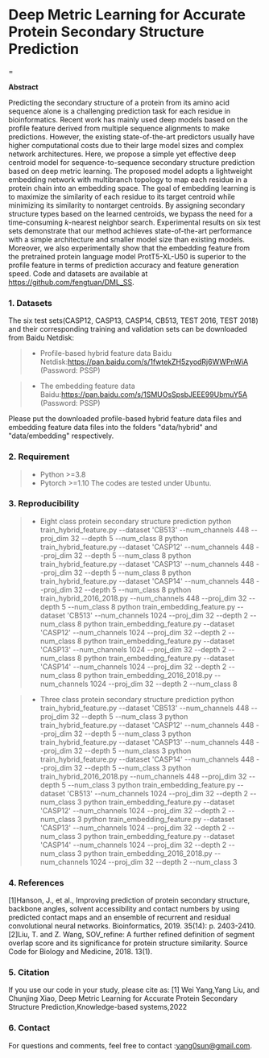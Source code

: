 
# Deep Metric Learning for Accurate Protein Secondary Structure Prediction
=

**Abstract**
<br>

Predicting the secondary structure of a protein from its amino acid sequence alone is a challenging prediction task for each residue in bioinformatics. Recent work has mainly used deep models based on the profile feature derived from multiple sequence alignments to make predictions. However, the existing state-of-the-art predictors usually have higher computational costs due to their large model sizes and complex network architectures. Here, we propose a simple yet effective deep centroid model for sequence-to-sequence secondary structure prediction based on deep metric learning. The proposed model adopts a lightweight embedding network with multibranch topology to map each residue in a protein chain into an embedding space. The goal of embedding learning is to maximize the similarity of each residue to its target centroid while minimizing its similarity to nontarget centroids. By assigning secondary structure types based on the learned centroids, we bypass the need for a time-consuming *k*-nearest neighbor search. Experimental results on six test sets demonstrate that our method achieves state-of-the-art performance with a simple architecture and smaller model size than existing models. Moreover, we also experimentally show that the embedding feature from the pretrained protein language model ProtT5-XL-U50 is superior to the profile feature in terms of prediction accuracy and feature generation speed. Code and datasets are available at https://github.com/fengtuan/DML_SS.


### 1. Datasets

The six test sets(CASP12, CASP13, CASP14, CB513, TEST 2016, TEST 2018) and their corresponding training and validation sets can be downloaded from Baidu Netdisk:

> * Profile-based hybrid feature data 
Baidu Netdisk:https://pan.baidu.com/s/1fwtekZH5zyodRj6WWPnWiA (Password: PSSP)  


> * The embedding feature data  
Baidu:https://pan.baidu.com/s/1SMUOsSpsbJEEE99UbmuY5A (Password: PSSP)  

Please put the downloaded profile-based hybrid feature data files and embedding feature data files into the folders "data/hybrid" and "data/embedding" respectively. 

### 2. Requirement
> * Python >=3.8  
> * Pytorch >=1.10
The codes are tested under Ubuntu. 

### 3. Reproducibility
> * Eight class protein secondary structure prediction
python train_hybrid_feature.py --dataset 'CB513' --num_channels 448 --proj_dim 32 --depth 5 --num_class 8
python train_hybrid_feature.py --dataset 'CASP12' --num_channels 448 --proj_dim 32 --depth 5 --num_class 8
python train_hybrid_feature.py --dataset 'CASP13' --num_channels 448 --proj_dim 32 --depth 5 --num_class 8
python train_hybrid_feature.py --dataset 'CASP14' --num_channels 448 --proj_dim 32 --depth 5 --num_class 8
python train_hybrid_2016_2018.py --num_channels 448 --proj_dim 32 --depth 5 --num_class 8
python train_embedding_feature.py --dataset 'CB513' --num_channels 1024 --proj_dim 32 --depth 2 --num_class 8
python train_embedding_feature.py --dataset 'CASP12' --num_channels 1024 --proj_dim 32 --depth 2 --num_class 8
python train_embedding_feature.py --dataset 'CASP13' --num_channels 1024 --proj_dim 32 --depth 2 --num_class 8
python train_embedding_feature.py --dataset 'CASP14' --num_channels 1024 --proj_dim 32 --depth 2 --num_class 8
python train_embedding_2016_2018.py --num_channels 1024 --proj_dim 32 --depth 2 --num_class 8

> * Three class protein secondary structure prediction
python train_hybrid_feature.py --dataset 'CB513' --num_channels 448 --proj_dim 32 --depth 5 --num_class 3
python train_hybrid_feature.py --dataset 'CASP12' --num_channels 448 --proj_dim 32 --depth 5 --num_class 3
python train_hybrid_feature.py --dataset 'CASP13' --num_channels 448 --proj_dim 32 --depth 5 --num_class 3
python train_hybrid_feature.py --dataset 'CASP14' --num_channels 448 --proj_dim 32 --depth 5 --num_class 3
python train_hybrid_2016_2018.py --num_channels 448 --proj_dim 32 --depth 5 --num_class 3
python train_embedding_feature.py --dataset 'CB513' --num_channels 1024 --proj_dim 32 --depth 2 --num_class 3
python train_embedding_feature.py --dataset 'CASP12' --num_channels 1024 --proj_dim 32 --depth 2 --num_class 3
python train_embedding_feature.py --dataset 'CASP13' --num_channels 1024 --proj_dim 32 --depth 2 --num_class 3
python train_embedding_feature.py --dataset 'CASP14' --num_channels 1024 --proj_dim 32 --depth 2 --num_class 3
python train_embedding_2016_2018.py --num_channels 1024 --proj_dim 32 --depth 2 --num_class 3

### 4. References
[1]Hanson, J., et al., Improving prediction of protein secondary structure, backbone angles, solvent accessibility and contact numbers by using predicted contact maps and an ensemble of recurrent and residual convolutional neural networks. Bioinformatics, 2019. 35(14): p. 2403-2410.
[2]Liu, T. and Z. Wang, SOV_refine: A further refined definition of segment overlap score and its significance for protein structure similarity. Source Code for Biology and Medicine, 2018. 13(1).


### 5. Citation
If you use our code in your study, please cite as:
[1] Wei Yang,Yang Liu, and Chunjing Xiao, Deep Metric Learning for Accurate Protein Secondary Structure Prediction,Knowledge-based systems,2022

### 6. Contact
For questions and comments, feel free to contact :yang0sun@gmail.com. 



